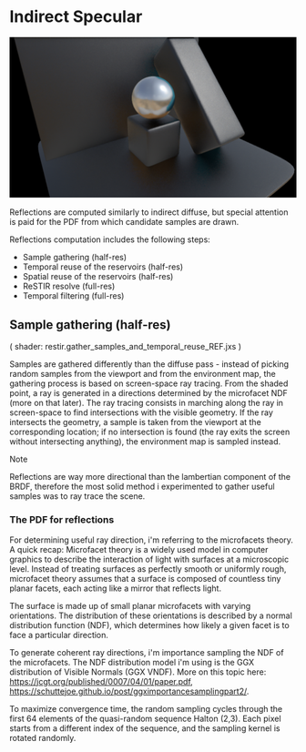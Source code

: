 # Indirect Specular

![](./images/reflections.png)

Reflections are computed similarly to indirect diffuse, but special attention is paid for the PDF from which candidate samples are drawn.

Reflections computation includes the following steps:
- Sample gathering (half-res)
- Temporal reuse of the reservoirs (half-res)
- Spatial reuse of the reservoirs (half-res)
- ReSTIR resolve (full-res)
- Temporal filtering (full-res)

## Sample gathering (half-res)
( shader: restir.gather_samples_and_temporal_reuse_REF.jxs )

Samples are gathered differently than the diffuse pass - instead of picking random samples from the viewport and from the environment map, the gathering process is based on screen-space ray tracing. From the shaded point, a ray is generated in a directions determined by the microfacet NDF (more on that later). The ray tracing consists in marching along the ray in screen-space to find intersections with the visible geometry. If the ray intersects the geometry, a sample is taken from the viewport at the corresponding location; if no intersection is found (the ray exits the screen without intersecting anything), the environment map is sampled instead.

>[!NOTE]
> Reflections are way more directional than the lambertian component of the BRDF, therefore the most solid method i experimented to gather useful samples was to ray trace the scene.

### The PDF for reflections

For determining useful ray direction, i'm referring to the microfacets theory. A quick recap:
Microfacet theory is a widely used model in computer graphics to describe the interaction of light with surfaces at a microscopic level. Instead of treating surfaces as perfectly smooth or uniformly rough, microfacet theory assumes that a surface is composed of countless tiny planar facets, each acting like a mirror that reflects light.

The surface is made up of small planar microfacets with varying orientations. The distribution of these orientations is described by a normal distribution function (NDF), which determines how likely a given facet is to face a particular direction. 

To generate coherent ray directions, i'm importance sampling the NDF of the microfacets. The NDF distribution model i'm using is the GGX distribution of Visible Normals (GGX VNDF). More on this topic here: https://jcgt.org/published/0007/04/01/paper.pdf, https://schuttejoe.github.io/post/ggximportancesamplingpart2/. 

To maximize convergence time, the random sampling cycles through the first 64 elements of the quasi-random sequence Halton (2,3). Each pixel starts from a different index of the sequence, and the sampling kernel is rotated randomly.
